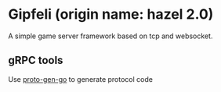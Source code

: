# Gipfeli (origin name: hazel 2.0)

A simple game server framework based on tcp and websocket.

## gRPC tools

Use [proto-gen-go](https://hub.docker.com/r/sctlee/proto-gen-go/) to generate protocol code
